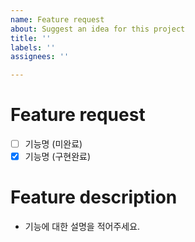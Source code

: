```yaml
---
name: Feature request
about: Suggest an idea for this project
title: ''
labels: ''
assignees: ''

---
```


# Feature request
 - [ ] 기능명 (미완료)
 - [x] 기능명 (구현완료)

# Feature description
 - 기능에 대한 설명을 적어주세요.
